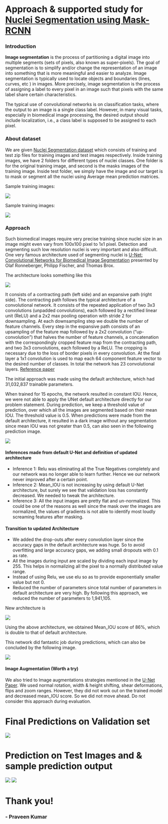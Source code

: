 # Approach & supported study for <u>Nuclei Segmentation using Mask-RCNN</u>

### Introduction

**Image segmentation** is the process of partitioning a digital image into multiple segments (sets of pixels, also known as super-pixels). The goal of segmentation is to simplify and/or change the representation of an image into something that is more meaningful and easier to analyze. Image segmentation is typically used to locate objects and boundaries (lines, curves, etc ) in images. More precisely, image segmentation is the process of assigning a label to every pixel in an image such that pixels with the same label share certain characteristics.



The typical use of convolutional networks is on classification tasks, where the output to an image is a single class label. However, in many visual tasks, especially in biomedical image processing, the desired output should include localization, i.e., a class label is supposed to be assigned to each pixel.



### About dataset

We are given [Nuclei Segmentation dataset](https://drive.google.com/open?id=1BdIovcY9NzwXhP146u98xcXRp_ZqO-zv) which consists of training and test zip files for training images and test images respectively. Inside training images, we have 2 folders for different types of nuclei classes. One folder is for the original training image, and second is the masks images of the training image. Inside test folder, we simply have the image and our target is to mask or segment all the nuclei using Average mean prediction matrices. 

Sample training images:

<img src="Images/train_images_samples.jpg">

Sample training images:

<img src="Images/test_images_samples.jpg">



### Approach

Such biomedical images require very precise training since nuclei size in an image might even vary from 100x100 pixel to 1x1 pixel. Detection and segmenting such low resolution nuclei is very important and also difficult. One very famous architecture used of segmenting nuclei is [U-Net: Convolutional Networks for Biomedical Image Segmentation](https://arxiv.org/pdf/1505.04597.pdf) presented by Olaf Ronneberger, Philipp Fischer, and Thomas Brox.



The architecture looks something like this

<img src="Images/unet.png">





It consists of a contracting path (left side) and an expansive path (right side). The contracting path follows the typical architecture of a convolutional network. It consists of the repeated application of two 3x3 convolutions (unpadded convolutions), each followed by a rectified linear unit (ReLU) and a 2x2 max pooling operation with stride 2 for downsampling. At each downsampling step we double the number of feature channels. Every step in the expansive path consists of an upsampling of the feature map followed by a 2x2 convolution (“up-convolution”) that halves the number of feature channels, a concatenation with the correspondingly cropped feature map from the contracting path, and two 3x3 convolutions, each followed by a ReLU. The cropping is necessary due to the loss of border pixels in every convolution. At the final layer a 1x1 convolution is used to map each 64 component feature vector to the desired number of classes. In total the network has 23 convolutional layers. [Reference paper](https://arxiv.org/pdf/1505.04597.pdf)



The initial approach was made using the default architecture, which had 31,032,837 trainable parameters. 

When trained for 15 epochs, the network resulted in constant IOU. Hence, we were not able to apply the UNet default architecture directly for our problem statement. During prediction, we keep a threshold value of prediction, over which all the images are segmented based on their mean IOU. The threshold value is 0.5. When predictions were made from the default architecture, it resulted in a dark image without any segmentation since mean IOU was not greater than 0.5, can also seen in the following prediction image.

<img src="Images/prediction_mapping_model1.jpg"> 

#### Inferences made from default U-Net and definition of updated architecture

- Inference 1: Relu was eliminating all the True Negatives completely and our network was no longer able to learn further. Hence we our network never improved after a certain point. 
- Inference 2: Mean_IOU is not increasing by using default U-Net architecture, but surely we see that validation loss has constantly decreased. We needed to tweak the architecture.
- Inference 3: All the input images are pretty flat and un-normalized. This could be one of the reasons as well since the mask over the images are normalized, the values of gradients is not able to identify most loudly screaming features after masking.

#### Transition to updated Architecture

- We added the drop-outs after every convolution layer since the accuracy gaps in the default architecture was huge. So to avoid overfitting and large accuracy gaps, we adding small dropouts with 0.1 as rate.
- All the images during input are scaled by dividing each input image by 255. This helps in normalizing all the pixel to a normally distributed value range.
- Instead of using Relu, we use elu so as to provide exponentially smaller value but not 0. 
- Reduced the number of parameters since total number of parameters in default architecture are very high. By following this approach, we reduced the number of parameters to 1,941,105.



New architecture is

<img src="model_unet_tweaked.png">

Using the above architecture, we obtained Mean_IOU score of 86%, which is double to that of default architecture. 

This network did fantastic job during predictions, which can also be concluded by the following image.

<img src="Images/prediction_mapping_model2.jpg">

#### Image Augmentation (Worth a try)

We also tried to Image augmentations strategies mentioned in the [U-Net Paper](https://arxiv.org/pdf/1505.04597.pdf). We used normal rotation, width & height shifting, shear deformations, flips and zoom ranges. However, they did not work out on the trained model and decreased mean_IOU score. So we did not move ahead. Do not consider this approach during evaluation. 



# Final Predictions on Validation set

<img src="Images/predictions_on_validation_set.png">

# Prediction on Test Images and & sample prediction output

<img src="Images/Predicting_on_random_Test_image.jpg">

<img src="Images/Prediction_result_on_random_Test_image.jpg">

# Thank you!

### - Praveen Kumar

